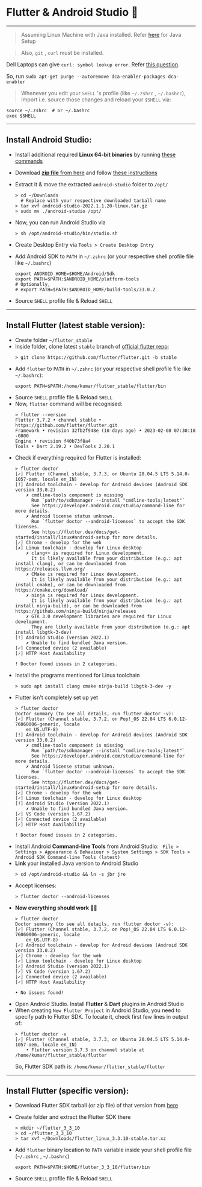 # Flutter & Android Studio :iphone: 

---

> Assuming Linux Machine with Java installed. Refer [here](../Java/README.md) for Java Setup 

> Also, `git` , `curl` must be installed. 

Dell Laptops can give `curl: symbol lookup error`. Refer [this question](https://askubuntu.com/questions/1358184/ubuntu-20-04-curl-symbol-lookup-error). 

So, run `sudo apt-get purge --autoremove dca-enabler-packages dca-enabler`

> Whenever you edit your `SHELL` 's profile (like `~/.zshrc` , `~/.bashrc`),  Import i.e. source those changes and reload your `$SHELL` via:

  ```shell
  source ~/.zshrc  # or ~/.bashrc
  exec $SHELL
  ```

---

## Install Android Studio:

- Install additional required **Linux 64-bit binaries** by running [these commands](https://developer.android.com/studio/install#64bit-libs)
- Download [**zip file** from here](https://developer.android.com/studio) and follow [these instructions](https://developer.android.com/studio/install#linux)
- Extract it & move the extracted `android-studio` folder to `/opt/`
  ```shell
  > cd ~/Downloads
    # Replace with your respective downloaded tarball name
  > tar xvf android-studio-2022.1.1.20-linux.tar.gz
  > sudo mv ./android-studio /opt/
  ```
- Now, you can run Android Studio via 
  
  ```shell
  > sh /opt/android-studio/bin/studio.sh
  ```
- Create Desktop Entry via `Tools > Create Desktop Entry`
- Add Android SDK to `PATH` in `~/.zshrc` (or your respective shell profile file like `~/.bashrc`)
  ```shell
  export ANDROID_HOME=$HOME/Android/Sdk
  export PATH=$PATH:$ANDROID_HOME/platform-tools
  # Optionally,
  # export PATH=$PATH:$ANDROID_HOME/build-tools/33.0.2
  ```
- Source `SHELL` profile file & Reload `SHELL`

---

## Install Flutter (latest stable version):

- Create folder `~/flutter_stable`
- Inside folder, clone latest `stable` branch of [official flutter repo](https://github.com/flutter/flutter):
  ```shell
  > git clone https://github.com/flutter/flutter.git -b stable
  ```
- Add `flutter` to `PATH` in `~/.zshrc` (or your respective shell profile file like `~/.bashrc`):
  ```shell
  export PATH=$PATH:/home/kumar/flutter_stable/flutter/bin
  ```
- Source `SHELL` profile file & Reload `SHELL`
- Now, `flutter` command will be recognised:
  ```shell
  > flutter --version
  Flutter 3.7.2 • channel stable • https://github.com/flutter/flutter.git
  Framework • revision 32fb2f948e (10 days ago) • 2023-02-08 07:30:10 -0800
  Engine • revision f40b73f8a4
  Tools • Dart 2.19.2 • DevTools 2.20.1
  ```
- Check if everything required for Flutter is installed:
  ```shell
  > flutter doctor
  [✓] Flutter (Channel stable, 3.7.3, on Ubuntu 20.04.5 LTS 5.14.0-1057-oem, locale en_IN)
  [!] Android toolchain - develop for Android devices (Android SDK version 33.0.2)
      ✗ cmdline-tools component is missing
        Run `path/to/sdkmanager --install "cmdline-tools;latest"`
        See https://developer.android.com/studio/command-line for more details.
      ✗ Android license status unknown.
        Run `flutter doctor --android-licenses` to accept the SDK licenses.
        See https://flutter.dev/docs/get-started/install/linux#android-setup for more details.
  [✓] Chrome - develop for the web
  [✗] Linux toolchain - develop for Linux desktop
      ✗ clang++ is required for Linux development.
        It is likely available from your distribution (e.g.: apt install clang), or can be downloaded from https://releases.llvm.org/
      ✗ CMake is required for Linux development.
        It is likely available from your distribution (e.g.: apt install cmake), or can be downloaded from https://cmake.org/download/
      ✗ ninja is required for Linux development.
        It is likely available from your distribution (e.g.: apt install ninja-build), or can be downloaded from https://github.com/ninja-build/ninja/releases
      ✗ GTK 3.0 development libraries are required for Linux development.
        They are likely available from your distribution (e.g.: apt install libgtk-3-dev)
  [!] Android Studio (version 2022.1)
      ✗ Unable to find bundled Java version.
  [✓] Connected device (2 available)
  [✓] HTTP Host Availability

  ! Doctor found issues in 2 categories.
  ```
- Install the programs mentioned for Linux toolchain
  ```shell
  > sudo apt install clang cmake ninja-build libgtk-3-dev -y
  ```
- Flutter isn't completely set up yet
  ```shell
  > flutter doctor
  Doctor summary (to see all details, run flutter doctor -v):
  [✓] Flutter (Channel stable, 3.7.2, on Pop!_OS 22.04 LTS 6.0.12-76060006-generic, locale
      en_US.UTF-8)
  [!] Android toolchain - develop for Android devices (Android SDK version 33.0.2)
      ✗ cmdline-tools component is missing
        Run `path/to/sdkmanager --install "cmdline-tools;latest"`
        See https://developer.android.com/studio/command-line for more details.
      ✗ Android license status unknown.
        Run `flutter doctor --android-licenses` to accept the SDK licenses.
        See https://flutter.dev/docs/get-started/install/linux#android-setup for more details.
  [✓] Chrome - develop for the web
  [✓] Linux toolchain - develop for Linux desktop
  [!] Android Studio (version 2022.1)
      ✗ Unable to find bundled Java version.
  [✓] VS Code (version 1.67.2)
  [✓] Connected device (2 available)
  [✓] HTTP Host Availability

  ! Doctor found issues in 2 categories.
  ```
- Install Android **Command-line Tools** from Android Studio: ` File > Settings > Appearance & Behaviour > System Settings > SDK Tools > Android SDK Command-line Tools (latest)` 
- **Link** your installed Java version to Android Studio 
  ```shell
  > cd /opt/android-studio && ln -s jbr jre
  ```
- Accept licenses: 
  ```shell
  > flutter doctor --android-licenses
  ```
- **Now everything should work 👍🏻**
  ```shell
  > flutter doctor
  Doctor summary (to see all details, run flutter doctor -v):
  [✓] Flutter (Channel stable, 3.7.2, on Pop!_OS 22.04 LTS 6.0.12-76060006-generic, locale
      en_US.UTF-8)
  [✓] Android toolchain - develop for Android devices (Android SDK version 33.0.2)
  [✓] Chrome - develop for the web
  [✓] Linux toolchain - develop for Linux desktop
  [✓] Android Studio (version 2022.1)
  [✓] VS Code (version 1.67.2)
  [✓] Connected device (2 available)
  [✓] HTTP Host Availability

  • No issues found!
  ```
- Open Android Studio. Install **Flutter** & **Dart** plugins in Android Studio
- When creating `New Flutter Project` in Android Studio, you need to specify path to Flutter SDK. To locate it, check first few lines in output of:
  ```shell
  > flutter doctor -v
  [✓] Flutter (Channel stable, 3.7.3, on Ubuntu 20.04.5 LTS 5.14.0-1057-oem, locale en_IN)
      • Flutter version 3.7.3 on channel stable at /home/kumar/flutter_stable/flutter
  ```
  So, Flutter SDK path is: `/home/kumar/flutter_stable/flutter`
  
--- 
  
## Install Flutter (specific version):

- Download Flutter SDK tarball (or zip file) of that version from [here](https://docs.flutter.dev/release/archive?tab=linux)
- Create folder and extract the Flutter SDK there
  ```shell
  > mkdir ~/flutter_3_3_10
  > cd ~/flutter_3_3_10
  > tar xvf ~/Downloads/flutter_linux_3.3.10-stable.tar.xz
  ```
 
- Add `flutter` binary location to `PATH` variable inside your shell profile file (`~/.zshrc` , `~/.bashrc`)
  
  ```shell
  export PATH=$PATH:$HOME/flutter_3_3_10/flutter/bin
  ```

- Source `SHELL` profile file & Reload `SHELL`
 
